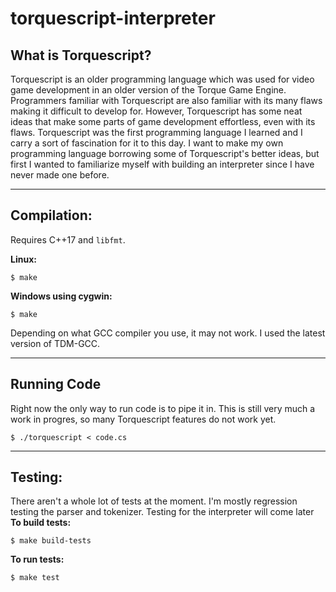 # torquescript-interpreter
## What is Torquescript?
Torquescript is an older programming language which was used for video game development in an older version of the Torque Game Engine. Programmers familiar with Torquescript are also familiar with its many flaws making it difficult to develop for. However, Torquescript has some neat ideas that make some parts of game development effortless, even with its flaws. Torquescript was the first programming language I learned and I carry a sort of fascination for it to this day. I want to make my own programming language borrowing some of Torquescript's better ideas, but first I wanted to familiarize myself with building an interpreter since I have never made one before.

---
## Compilation:
Requires C++17 and `libfmt`.

**Linux:**
```
$ make
```

**Windows using cygwin:**
```
$ make
```
Depending on what GCC compiler you use, it may not work. I used the latest version of TDM-GCC.

---

## Running Code
Right now the only way to run code is to pipe it in. This is still very much a work in progres, so many Torquescript features do not work yet.
```
$ ./torquescript < code.cs
```

---

## Testing:
There aren't a whole lot of tests at the moment. I'm mostly regression testing the parser and tokenizer. Testing for the interpreter will come later
**To build tests:**
```
$ make build-tests
```
**To run tests:**
```
$ make test
```